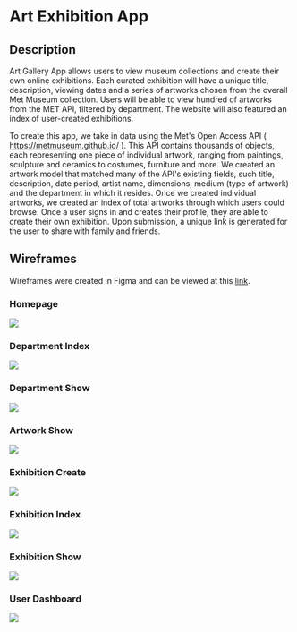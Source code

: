 # Art Exhibition App

## Description

Art Gallery App allows users to view museum collections and create their own online exhibitions. Each curated exhibition will have a unique title, description, viewing dates and a series of artworks chosen from the overall Met Museum collection. Users will be able to view hundred of artworks from the MET API, filtered by department. The website will also featured an index of user-created exhibitions.

To create this app, we take in data using the Met's Open Access API ( https://metmuseum.github.io/ ). This API contains thousands of objects, each representing one piece of individual artwork, ranging from paintings, sculpture and ceramics to costumes, furniture and more. We created an artwork model that matched many of the API's existing fields, such title, description, date period, artist name, dimensions, medium (type of artwork) and the department in which it resides. Once we created individual artworks, we created an index of total artworks through which users could browse. Once a user signs in and creates their profile, they are able to create their own exhibition. Upon submission, a unique link is generated for the user to share with family and friends.

## Wireframes
Wireframes were created in Figma and can be viewed at this [link](https://www.figma.com/file/DHUztB6IaUgp0uYTTQKJId/SEI-Project-3?node-id=0%3A1&t=iQouSBqQ90jxXsxJ-1).

### Homepage
<img src="./private/Project_3_wireframes_Page_1.png" />


### Department Index
<img src="./private/Project_3_wireframes_Page_2.png" />

### Department Show
<img src="./private/Project_3_wireframes_Page_3.png" />

### Artwork Show
<img src="./private/Project_3_wireframes_Page_4.png" />

### Exhibition Create
<img src="./private/Project_3_wireframes_Page_5.png" />

### Exhibition Index
<img src="./private/Project_3_wireframes_Page_6.png" />

### Exhibition Show
<img src="./private/Project_3_wireframes_Page_7.png" />

### User Dashboard
<img src="./private/Project_3_wireframes_Page_8.png" />